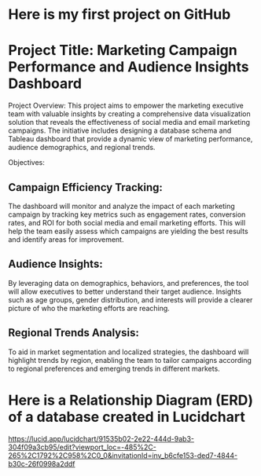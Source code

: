 # Here is my first project on GitHub 
# Project Title: Marketing Campaign Performance and Audience Insights Dashboard

Project Overview:
This project aims to empower the marketing executive team with valuable insights by creating a comprehensive data visualization solution that reveals the effectiveness of social media and email marketing campaigns. The initiative includes designing a database schema and Tableau dashboard that provide a dynamic view of marketing performance, audience demographics, and regional trends.

Objectives:

## Campaign Efficiency Tracking: 
The dashboard will monitor and analyze the impact of each marketing campaign by tracking key metrics such as engagement rates, conversion rates, and ROI for both social media and email marketing efforts. This will help the team easily assess which campaigns are yielding the best results and identify areas for improvement.

## Audience Insights: 
By leveraging data on demographics, behaviors, and preferences, the tool will allow executives to better understand their target audience. Insights such as age groups, gender distribution, and interests will provide a clearer picture of who the marketing efforts are reaching.

## Regional Trends Analysis: 
To aid in market segmentation and localized strategies, the dashboard will highlight trends by region, enabling the team to tailor campaigns according to regional preferences and emerging trends in different markets.


# Here is a Relationship Diagram (ERD) of a database created in Lucidchart

https://lucid.app/lucidchart/91535b02-2e22-444d-9ab3-304f09a3cb95/edit?viewport_loc=-485%2C-265%2C1792%2C958%2C0_0&invitationId=inv_b6cfe153-ded7-4844-b30c-26f0998a2ddf
